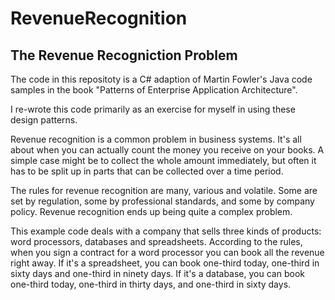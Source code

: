 RevenueRecognition
==================

The Revenue Recogniction Problem
--------------------------------

The code in this repositoty is a C# adaption of Martin Fowler's Java code samples in the book "Patterns of Enterprise Application Architecture".

I re-wrote this code primarily as an exercise for myself in using these design patterns.

Revenue recognition is a common problem in business systems. It's all about when you can actually count the money you receive on your books.
A simple case might be to collect the whole amount immediately, but often it has to be split up in parts that can be collected over a time period.

The rules for revenue recognition are many, various and volatile. Some are set by regulation, some by professional standards, and some by
company policy. Revenue recognition ends up being quite a complex problem.

This example code deals with a company that sells three kinds of products: word processors, databases and spreadsheets. According to the rules,
when you sign a contract for a word processor you can book all the revenue right away. If it's a spreadsheet, you can book one-third today,
one-third in sixty days and one-third in ninety days. If it's a database, you can book one-third today, one-third in thirty days, and one-third
in sixty days.